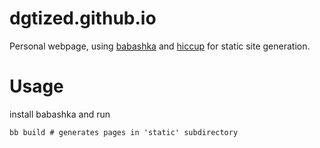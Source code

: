 # dgtized.github.io

Personal webpage, using [babashka](https://babashka.org/) and
[hiccup](https://github.com/weavejester/hiccup) for static site generation.

# Usage

install babashka and run

```
bb build # generates pages in 'static' subdirectory
```
